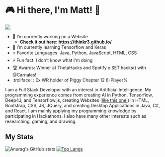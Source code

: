 # 🎮 Hi there, I'm Matt! 👋
![](https://komarev.com/ghpvc/?username=Thinkr3&color=blueviolet)
- 🔭 I’m currently working on a Website
  - **Check it out here: https://thinkr3.github.io/**
- 🌱 I’m currently learning Tensorflow and Keras
- ⭐ Favorite Languages: Java, Python, JavaScript, HTML, CSS
- ⚡ Fun fact: I don't know what I'm doing
- 🏆 Awards: Winner at ThetaHacks and Spotify x SET.hacks() with @Carnales!
- :trollface: : Ex WR holder of Piggy Chapter 12 6-Player% 

I am a Full Stack Developer with an interest in Aritificial Intelligence. My programming experience comes from creating AI in Python, Tensorflow, Deep4J, and Tensorflow.js, creating Websites ([like this one!](https://thinkr3.github.io/)) in HTML, Bootstrap, CSS, JS, JQuery, and creating Desktop Applications in Java, C#, and React. I am mainly applying my programming knowledge by participating in Hackathons. I also have many other interests such as researching, gaming, and drawing.

## My Stats

![Anurag's GitHub stats](https://github-readme-stats.vercel.app/api?username=Thinkr3&show_icons=true&theme=tokyonight) [![Top Langs](https://github-readme-stats.vercel.app/api/top-langs/?username=Thinkr3&layout=compact&theme=tokyonight)](https://github.com/anuraghazra/github-readme-stats)



<!--
<p align="center">
  <img src="Monster.jpeg" data-canonical-src="Monster.jpeg" width="300" height="150"/>
</p>
<p align="center"> Artwork By: Rodrigo Becerra </p>

**Thinkr3/Thinkr3** is a ✨ _special_ ✨ repository because its `README.md` (this file) appears on your GitHub profile.

Here are some ideas to get you started:

- 🔭 I’m currently working on ...
- 🌱 I’m currently learning ...
- 👯 I’m looking to collaborate on ...
- 🤔 I’m looking for help with ...
- 💬 Ask me about ...
- 📫 How to reach me: ...
- 😄 Pronouns: ...
- ⚡ Fun fact: ...
-->
